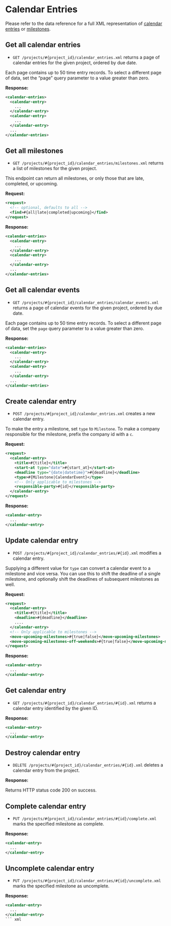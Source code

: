 Calendar Entries
================

Please refer to the data reference for a full XML representation of [calendar entries](https://github.com/37signals/basecamp-classic-api/blob/master/sections/data_reference.md#calendar_entry) or [milestones](https://github.com/37signals/basecamp-classic-api/blob/master/sections/data_reference.md#milestone).

Get all calendar entries
------------------------

* `GET /projects/#{project_id}/calendar_entries.xml` returns a page of calendar entries for the given project, ordered by due date.

Each page contains up to 50 time entry records. To select a different page of data, set the “page” query parameter to a value greater than zero.

**Response:**

``` xml
<calendar-entries>
  <calendar-entry>
    ...
  </calendar-entry>
  <calendar-entry>
    ...
  </calendar-entry>
  ...
</calendar-entries>
```


Get all milestones
------------------

* `GET /projects/#{project_id}/calendar_entries/milestones.xml` returns a list of milestones for the given project.

This endpoint can return all milestones, or only those that are late, completed, or upcoming.

**Request:**

``` xml
<request>
  <!-- optional, defaults to all -->
  <find>#{all|late|completed|upcoming}</find>
</request>
```

**Response:**

``` xml
<calendar-entries>
  <calendar-entry>
    ...
  </calendar-entry>
  <calendar-entry>
    ...
  </calendar-entry>
  ...
</calendar-entries>
```


Get all calendar events
-----------------------

* `GET /projects/#{project_id}/calendar_entries/calendar_events.xml` returns a page of calendar events for the given project, ordered by due date.

Each page contains up to 50 time entry records. To select a different page of data, set the `page` query parameter to a value greater than zero.

**Response:**

``` xml
<calendar-entries>
  <calendar-entry>
    ...
  </calendar-entry>
  <calendar-entry>
    ...
  </calendar-entry>
  ...
</calendar-entries>
```


Create calendar entry
---------------------

* `POST /projects/#{project_id}/calendar_entries.xml` creates a new calendar entry.

To make the entry a milestone, set `type` to `Milestone`. To make a company responsible for the milestone, prefix the company id with a `c`.

**Request:**

``` xml
<request>
  <calendar-entry>
    <title>#{title}</title>
    <start-at type="date">#{start_at}</start-at>
    <deadline type="{date|datetime}">#{deadline}</deadline>
    <type>#{Milestone|CalendarEvent}</type>
    <!-- Only applicable to milestones -->
    <responsible-party>#{id}</responsible-party>
  </calendar-entry>
</request>
```

**Response:**

``` xml
<calendar-entry>
  ...
</calendar-entry>
```


Update calendar entry
---------------------

* `POST /projects/#{project_id}/calendar_entries/#{id}.xml` modifies a calendar entry.

Supplying a different value for `type` can convert a calendar event to a milestone and vice versa. You can use this to shift the deadline of a single milestone, and optionally shift the deadlines of subsequent milestones as well.

**Request:**

``` xml
<request>
  <calendar-entry>
    <title>#{title}</title>
    <deadline>#{deadline}</deadline>
    ....
  </calendar-entry>
  <!-- Only applicable to milestones -->
  <move-upcoming-milestones>#{true|false}</move-upcoming-milestones>
  <move-upcoming-milestones-off-weekends>#{true|false}</move-upcoming-milestones-off-weekends>
</request>
```

**Response:**

``` xml
<calendar-entry>
  ...
</calendar-entry>
```

Get calendar entry
------------------

* `GET /projects/#{project_id}/calendar_entries/#{id}.xml` returns a calendar entry identified by the given ID.

**Response:**

``` xml
<calendar-entry>
  ...
</calendar-entry>
```


Destroy calendar entry
----------------------

* `DELETE /projects/#{project_id}/calendar_entries/#{id}.xml` deletes a calendar entry from the project.

**Response:**

Returns HTTP status code 200 on success.


Complete calendar entry
-----------------------

* `PUT /projects/#{project_id}/calendar_entries/#{id}/complete.xml` marks the specified milestone as complete.

**Response:**

``` xml
<calendar-entry>
  ...
</calendar-entry>
```


Uncomplete calendar entry
-------------------------

* `PUT /projects/#{project_id}/calendar_entries/#{id}/uncomplete.xml` marks the specified milestone as uncomplete.

**Response:**

``` xml
<calendar-entry>
  ...
</calendar-entry>
``` xml
